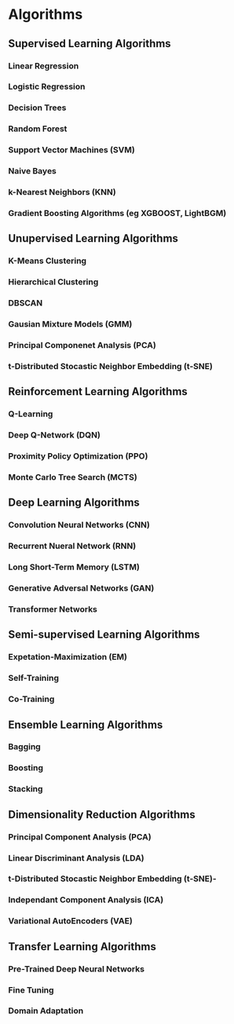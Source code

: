 # Algorithms

## Supervised Learning Algorithms

### Linear Regression

### Logistic Regression

### Decision Trees

### Random Forest

### Support Vector Machines (SVM)

### Naive Bayes

### k-Nearest Neighbors (KNN)

### Gradient Boosting Algorithms (eg XGBOOST, LightBGM)

## Unupervised Learning Algorithms

### K-Means Clustering

### Hierarchical Clustering

### DBSCAN

### Gausian Mixture Models (GMM)

### Principal Componenet Analysis (PCA)

### t-Distributed Stocastic Neighbor Embedding (t-SNE)

## Reinforcement Learning Algorithms

### Q-Learning

### Deep Q-Network (DQN)

### Proximity Policy Optimization (PPO)

### Monte Carlo Tree Search (MCTS)

## Deep Learning Algorithms

### Convolution Neural Networks (CNN)

### Recurrent Nueral Network (RNN)

### Long Short-Term Memory (LSTM)

### Generative Adversal Networks (GAN)

### Transformer Networks

## Semi-supervised Learning Algorithms

### Expetation-Maximization (EM)

### Self-Training

### Co-Training

## Ensemble Learning Algorithms

### Bagging

### Boosting

### Stacking

## Dimensionality Reduction Algorithms

### Principal Component Analysis (PCA)

### Linear Discriminant Analysis (LDA)

### t-Distributed Stocastic Neighbor Embedding (t-SNE)-

### Independant Component Analysis (ICA)

### Variational AutoEncoders (VAE)

## Transfer Learning Algorithms

### Pre-Trained Deep Neural Networks

### Fine Tuning

### Domain Adaptation
